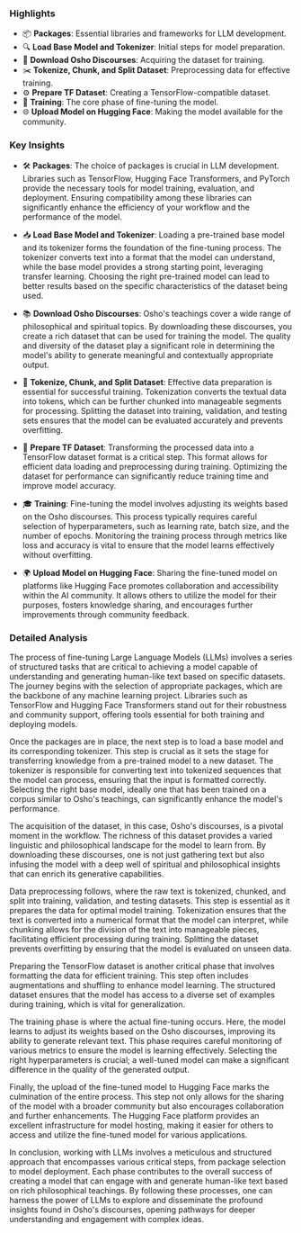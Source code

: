  
### Highlights
- 📦 **Packages**: Essential libraries and frameworks for LLM development.
- 🔍 **Load Base Model and Tokenizer**: Initial steps for model preparation.
- 📜 **Download Osho Discourses**: Acquiring the dataset for training.
- ✂️ **Tokenize, Chunk, and Split Dataset**: Preprocessing data for effective training.
- ⚙️ **Prepare TF Dataset**: Creating a TensorFlow-compatible dataset.
- 🚀 **Training**: The core phase of fine-tuning the model.
- 🌐 **Upload Model on Hugging Face**: Making the model available for the community.

### Key Insights
- 🛠️ **Packages**: The choice of packages is crucial in LLM development. Libraries such as TensorFlow, Hugging Face Transformers, and PyTorch provide the necessary tools for model training, evaluation, and deployment. Ensuring compatibility among these libraries can significantly enhance the efficiency of your workflow and the performance of the model.

- 📥 **Load Base Model and Tokenizer**: Loading a pre-trained base model and its tokenizer forms the foundation of the fine-tuning process. The tokenizer converts text into a format that the model can understand, while the base model provides a strong starting point, leveraging transfer learning. Choosing the right pre-trained model can lead to better results based on the specific characteristics of the dataset being used.

- 📚 **Download Osho Discourses**: Osho's teachings cover a wide range of philosophical and spiritual topics. By downloading these discourses, you create a rich dataset that can be used for training the model. The quality and diversity of the dataset play a significant role in determining the model's ability to generate meaningful and contextually appropriate output.

- 🔗 **Tokenize, Chunk, and Split Dataset**: Effective data preparation is essential for successful training. Tokenization converts the textual data into tokens, which can be further chunked into manageable segments for processing. Splitting the dataset into training, validation, and testing sets ensures that the model can be evaluated accurately and prevents overfitting.

- 🔄 **Prepare TF Dataset**: Transforming the processed data into a TensorFlow dataset format is a critical step. This format allows for efficient data loading and preprocessing during training. Optimizing the dataset for performance can significantly reduce training time and improve model accuracy.

- 🎓 **Training**: Fine-tuning the model involves adjusting its weights based on the Osho discourses. This process typically requires careful selection of hyperparameters, such as learning rate, batch size, and the number of epochs. Monitoring the training process through metrics like loss and accuracy is vital to ensure that the model learns effectively without overfitting.

- 🌍 **Upload Model on Hugging Face**: Sharing the fine-tuned model on platforms like Hugging Face promotes collaboration and accessibility within the AI community. It allows others to utilize the model for their purposes, fosters knowledge sharing, and encourages further improvements through community feedback.

### Detailed Analysis
The process of fine-tuning Large Language Models (LLMs) involves a series of structured tasks that are critical to achieving a model capable of understanding and generating human-like text based on specific datasets. The journey begins with the selection of appropriate packages, which are the backbone of any machine learning project. Libraries such as TensorFlow and Hugging Face Transformers stand out for their robustness and community support, offering tools essential for both training and deploying models.

Once the packages are in place, the next step is to load a base model and its corresponding tokenizer. This step is crucial as it sets the stage for transferring knowledge from a pre-trained model to a new dataset. The tokenizer is responsible for converting text into tokenized sequences that the model can process, ensuring that the input is formatted correctly. Selecting the right base model, ideally one that has been trained on a corpus similar to Osho's teachings, can significantly enhance the model's performance.

The acquisition of the dataset, in this case, Osho's discourses, is a pivotal moment in the workflow. The richness of this dataset provides a varied linguistic and philosophical landscape for the model to learn from. By downloading these discourses, one is not just gathering text but also infusing the model with a deep well of spiritual and philosophical insights that can enrich its generative capabilities.

Data preprocessing follows, where the raw text is tokenized, chunked, and split into training, validation, and testing datasets. This step is essential as it prepares the data for optimal model training. Tokenization ensures that the text is converted into a numerical format that the model can interpret, while chunking allows for the division of the text into manageable pieces, facilitating efficient processing during training. Splitting the dataset prevents overfitting by ensuring that the model is evaluated on unseen data.

Preparing the TensorFlow dataset is another critical phase that involves formatting the data for efficient training. This step often includes augmentations and shuffling to enhance model learning. The structured dataset ensures that the model has access to a diverse set of examples during training, which is vital for generalization.

The training phase is where the actual fine-tuning occurs. Here, the model learns to adjust its weights based on the Osho discourses, improving its ability to generate relevant text. This phase requires careful monitoring of various metrics to ensure the model is learning effectively. Selecting the right hyperparameters is crucial; a well-tuned model can make a significant difference in the quality of the generated output.

Finally, the upload of the fine-tuned model to Hugging Face marks the culmination of the entire process. This step not only allows for the sharing of the model with a broader community but also encourages collaboration and further enhancements. The Hugging Face platform provides an excellent infrastructure for model hosting, making it easier for others to access and utilize the fine-tuned model for various applications.

In conclusion, working with LLMs involves a meticulous and structured approach that encompasses various critical steps, from package selection to model deployment. Each phase contributes to the overall success of creating a model that can engage with and generate human-like text based on rich philosophical teachings. By following these processes, one can harness the power of LLMs to explore and disseminate the profound insights found in Osho's discourses, opening pathways for deeper understanding and engagement with complex ideas.

